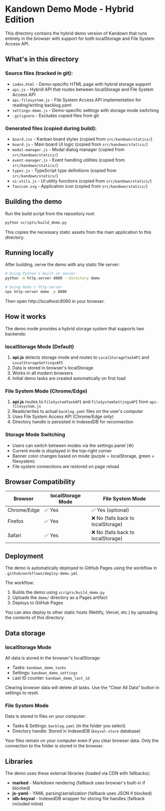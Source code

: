 # Kandown Demo Mode - Hybrid Edition

This directory contains the hybrid demo version of Kandown that runs entirely in the browser with support for both localStorage and File System Access API.

## What's in this directory

### Source files (tracked in git):
- `index.html` - Demo-specific HTML page with hybrid storage support
- `api.js` - Hybrid API that routes between localStorage and File System Access API
- `api-filesystem.js` - File System Access API implementation for reading/writing backlog.yaml
- `settings-demo.js` - Demo-specific settings with storage mode switching
- `.gitignore` - Excludes copied files from git

### Generated files (copied during build):
- `board.css` - Kanban board styles (copied from `src/kandown/statics/`)
- `board.js` - Main board UI logic (copied from `src/kandown/statics/`)
- `modal-manager.js` - Modal dialog manager (copied from `src/kandown/statics/`)
- `event-manager.js` - Event handling utilities (copied from `src/kandown/statics/`)
- `types.js` - TypeScript type definitions (copied from `src/kandown/statics/`)
- `ui-utils.js` - UI utility functions (copied from `src/kandown/statics/`)
- `favicon.svg` - Application icon (copied from `src/kandown/statics/`)

## Building the demo

Run the build script from the repository root:

```bash
python scripts/build_demo.py
```

This copies the necessary static assets from the main application to this directory.

## Running locally

After building, serve the demo with any static file server:

```bash
# Using Python's built-in server
python -m http.server 8080 --directory demo

# Using Node's http-server
npx http-server demo -p 8080
```

Then open http://localhost:8080 in your browser.

## How it works

The demo mode provides a hybrid storage system that supports two backends:

### localStorage Mode (Default)
1. **api.js** detects storage mode and routes to `LocalStorageTaskAPI` and `LocalStorageSettingsAPI`
2. Data is stored in browser's localStorage
3. Works in all modern browsers
4. Initial demo tasks are created automatically on first load

### File System Mode (Chrome/Edge)
1. **api.js** routes to `FileSystemTaskAPI` and `FileSystemSettingsAPI` from `api-filesystem.js`
2. Reads/writes to actual `backlog.yaml` files on the user's computer
3. Uses File System Access API (Chrome/Edge only)
4. Directory handle is persisted in IndexedDB for reconnection

### Storage Mode Switching
- Users can switch between modes via the settings panel (⚙️)
- Current mode is displayed in the top-right corner
- Banner color changes based on mode (purple = localStorage, green = filesystem)
- File system connections are restored on page reload

## Browser Compatibility

| Browser | localStorage Mode | File System Mode |
|---------|-------------------|------------------|
| Chrome/Edge | ✅ Yes | ✅ Yes (optional) |
| Firefox | ✅ Yes | ❌ No (falls back to localStorage) |
| Safari | ✅ Yes | ❌ No (falls back to localStorage) |

## Deployment

The demo is automatically deployed to GitHub Pages using the workflow in `.github/workflows/deploy-demo.yml`.

The workflow:
1. Builds the demo using `scripts/build_demo.py`
2. Uploads the `demo/` directory as a Pages artifact
3. Deploys to GitHub Pages

You can also deploy to other static hosts (Netlify, Vercel, etc.) by uploading the contents of this directory.

## Data storage

### localStorage Mode
All data is stored in the browser's localStorage:
- Tasks: `kandown_demo_tasks`
- Settings: `kandown_demo_settings`
- Last ID counter: `kandown_demo_last_id`

Clearing browser data will delete all tasks. Use the "Clear All Data" button in settings to reset.

### File System Mode
Data is stored in files on your computer:
- Tasks & Settings: `backlog.yaml` (in the folder you select)
- Directory handle: Stored in IndexedDB (`keyval-store` database)

Your files remain on your computer even if you clear browser data. Only the connection to the folder is stored in the browser.

## Libraries

The demo uses these external libraries (loaded via CDN with fallbacks):
- **marked** - Markdown rendering (fallback uses browser's built-in if blocked)
- **js-yaml** - YAML parsing/serialization (fallback uses JSON if blocked)
- **idb-keyval** - IndexedDB wrapper for storing file handles (fallback included inline)
